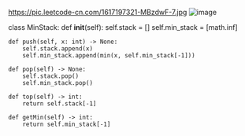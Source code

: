 
https://pic.leetcode-cn.com/1617197321-MBzdwF-7.jpg
![image](https://user-images.githubusercontent.com/42366181/117563277-51194580-b0d7-11eb-8f37-5c630a9cb01c.png)

class MinStack:
    def __init__(self):
        self.stack = []
        self.min_stack = [math.inf]

    def push(self, x: int) -> None:
        self.stack.append(x)
        self.min_stack.append(min(x, self.min_stack[-1]))

    def pop(self) -> None:
        self.stack.pop()
        self.min_stack.pop()

    def top(self) -> int:
        return self.stack[-1]

    def getMin(self) -> int:
        return self.min_stack[-1]
